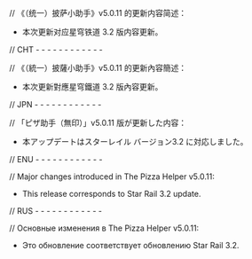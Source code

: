 // 《（统一）披萨小助手》v5.0.11 的更新内容简述：

- 本次更新对应星穹铁道 3.2 版内容更新。

// CHT - - - - - - - - - - - -

// 《（統一）披薩小助手》v5.0.11 的更新內容簡述：

- 本次更新對應星穹鐵道 3.2 版內容更新。

// JPN - - - - - - - - - - - -

// 「ピザ助手（無印）」v5.0.11 版が更新した内容：

- 本アップデートはスターレイル バージョン3.2 に対応しました。


// ENU - - - - - - - - - - - -

// Major changes introduced in The Pizza Helper v5.0.11:

- This release corresponds to Star Rail 3.2 update.

// RUS - - - - - - - - - - - -

// Основные изменения в The Pizza Helper v5.0.11:

- Это обновление соответствует обновлению Star Rail 3.2.
